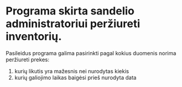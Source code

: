 # Programa skirta sandelio administratoriui peržiureti inventorių.

Pasileidus programa galima pasirinkti pagal kokius duomenis norima peržiureti prekes:
1. kurių likutis yra mažesnis nei nurodytas kiekis
2. kurių galiojimo laikas baigėsi prieš nurodyta data
